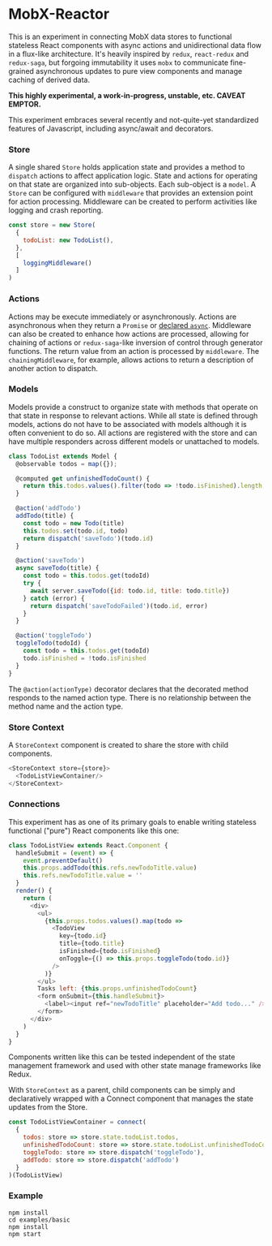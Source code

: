 # MobX-Reactor

This is an experiment in connecting MobX data stores to functional stateless React components with async actions and unidirectional data flow in a flux-like architecture. It's heavily inspired by `redux`, `react-redux` and `redux-saga`, but forgoing immutability it uses `mobx` to communicate fine-grained asynchronous updates to pure view components and manage caching of derived data.

**This highly experimental, a work-in-progress, unstable, etc. CAVEAT EMPTOR.**

This experiment embraces several recently and not-quite-yet standardized features of Javascript, including async/await and decorators.

### Store

A single shared `Store` holds application state and provides a method to `dispatch` actions to affect application logic. State and actions for operating on that state are organized into sub-objects. Each sub-object is a `model`. A `Store` can be configured with `middleware` that provides an extension point for action processing. Middleware can be created to perform activities like logging and crash reporting.


```javascript
const store = new Store(
  {
    todoList: new TodoList(),
  },
  [
    loggingMiddleware()
  ]
)
```

### Actions

Actions may be execute immediately or asynchronously. Actions are asynchronous when they return a `Promise` or [declared `async`](https://tc39.github.io/ecmascript-asyncawait/). Middleware can also be created to enhance how actions are processed, allowing for chaining of actions or `redux-saga`-like inversion of control through generator functions. The return value from an action is processed by `middleware`. The `chainingMiddleware`, for example, allows actions to return a description of another action to dispatch.


### Models

Models provide a construct to organize state with methods that operate on that state in response to relevant actions. While all state is defined through models, actions do not have to be associated with models although it is often convenient to do so. All actions are registered with the store and can have multiple responders across different models or unattached to models.

```javascript
class TodoList extends Model {
  @observable todos = map({});

  @computed get unfinishedTodoCount() {
    return this.todos.values().filter(todo => !todo.isFinished).length;
  }

  @action('addTodo')
  addTodo(title) {
    const todo = new Todo(title)
    this.todos.set(todo.id, todo)
    return dispatch('saveTodo')(todo.id)
  }

  @action('saveTodo')
  async saveTodo(title) {
    const todo = this.todos.get(todoId)
    try {
      await server.saveTodo({id: todo.id, title: todo.title})
    } catch (error) {
      return dispatch('saveTodoFailed')(todo.id, error)
    }
  }

  @action('toggleTodo')
  toggleTodo(todoId) {
    const todo = this.todos.get(todoId)
    todo.isFinished = !todo.isFinished
  }
}
```

The `@action(actionType)` decorator declares that the decorated method responds to the named action type. There is no relationship between the method name and the action type.


### Store Context

A `StoreContext` component is created to share the store with child components.

```javascript
<StoreContext store={store}>
  <TodoListViewContainer/>
</StoreContext>
```

### Connections

This experiment has as one of its primary goals to enable writing stateless functional ("pure") React components like this one:

```javascript
class TodoListView extends React.Component {
  handleSubmit = (event) => {
    event.preventDefault()
    this.props.addTodo(this.refs.newTodoTitle.value)
    this.refs.newTodoTitle.value = ''
  }
  render() {
    return (
      <div>
        <ul>
          {this.props.todos.values().map(todo =>
            <TodoView
              key={todo.id}
              title={todo.title}
              isFinished={todo.isFinished}
              onToggle={() => this.props.toggleTodo(todo.id)}
            />
          )}
        </ul>
        Tasks left: {this.props.unfinishedTodoCount}
        <form onSubmit={this.handleSubmit}>
          <label><input ref="newTodoTitle" placeholder="Add todo..." /> <button type="submit">Add</button></label>
        </form>
      </div>
    )
  }
}
```

Components written like this can be tested independent of the state management framework and used with other state manage frameworks like Redux.

With `StoreContext` as a parent, child components can be simply and declaratively wrapped with a Connect component that manages the state updates from the Store.

```javascript
const TodoListViewContainer = connect(
  {
    todos: store => store.state.todoList.todos,
    unfinishedTodoCount: store => store.state.todoList.unfinishedTodoCount,
    toggleTodo: store => store.dispatch('toggleTodo'),
    addTodo: store => store.dispatch('addTodo')
  }
)(TodoListView)
```

### Example

```
npm install
cd examples/basic
npm install
npm start
```

